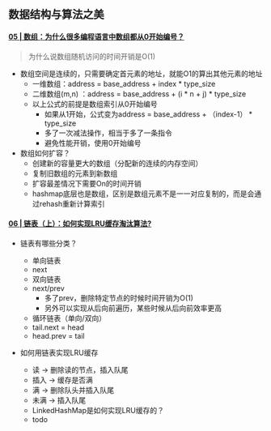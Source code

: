 ## 数据结构与算法之美

#### [05 | 数组：为什么很多编程语言中数组都从0开始编号？](https://time.geekbang.org/column/article/40961)

> 为什么说数组随机访问的时间开销是O(1)

* 数组空间是连续的，只需要确定首元素的地址，就能O1的算出其他元素的地址
    * 一维数组：address = base_address + index * type_size
    * 二维数组(m,n) ：address = base_address + (i * n + j) * type_size
    * 以上公式的前提是数组索引从0开始编号
        * 如果从1开始，公式变为address = base_address + （index-1） * type_size
    	* 多了一次减法操作，相当于多了一条指令
    	* 避免性能开销，使用0开始编号
* 数组如何扩容？
    * 创建新的容量更大的数组（分配新的连续的内存空间）
    * 复制旧数组的元素到新数组
    * 扩容最差情况下需要On的时间开销
    * hashmap底层也是数组，区别是数组元素不是一一对应复制的，而是会通过rehash重新计算索引
 

#### [06 | 链表（上）：如何实现LRU缓存淘汰算法?](https://time.geekbang.org/column/article/41013)

* 链表有哪些分类？
    * 单向链表
	* next
    * 双向链表
	* next/prev
	    * 多了prev，删除特定节点的时候时间开销为O(1)
	    * 另外可以实现从后向前遍历，某些时候从后向前效率更高
    * 循环链表（单向/双向）
	* tail.next = head
	* head.prev = tail

* 如何用链表实现LRU缓存
    * 读 -> 删除读的节点，插入队尾
    * 插入 -> 缓存是否满
	* 满 -> 删除队头并插入队尾
	* 未满 -> 插入队尾
    * LinkedHashMap是如何实现LRU缓存的？
	* todo

